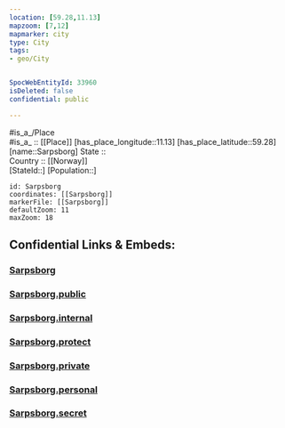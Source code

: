 ```yaml
---
location: [59.28,11.13] 
mapzoom: [7,12] 
mapmarker: city 
type: City
tags:
- geo/City


SpocWebEntityId: 33960
isDeleted: false
confidential: public

---
```

#is_a_/Place  
#is_a_ :: [[Place]] 
[has_place_longitude::11.13] 
[has_place_latitude::59.28] 
[name::Sarpsborg] 
State ::  
Country :: [[Norway]]  
[StateId::] 
[Population::] 



```leaflet
id: Sarpsborg
coordinates: [[Sarpsborg]] 
markerFile: [[Sarpsborg]] 
defaultZoom: 11 
maxZoom: 18
```


## Confidential Links & Embeds: 

### [Sarpsborg](/_Standards/Earth/Continent/Europe/Europe~North/Norway/Counties~Norway/Østfold/City/Sarpsborg.md) 

### [Sarpsborg.public](/_public/Earth/Continent/Europe/Europe~North/Norway/Counties~Norway/Østfold/City/Sarpsborg.public.md) 

### [Sarpsborg.internal](/_internal/Earth/Continent/Europe/Europe~North/Norway/Counties~Norway/Østfold/City/Sarpsborg.internal.md) 

### [Sarpsborg.protect](/_protect/Earth/Continent/Europe/Europe~North/Norway/Counties~Norway/Østfold/City/Sarpsborg.protect.md) 

### [Sarpsborg.private](/_private/Earth/Continent/Europe/Europe~North/Norway/Counties~Norway/Østfold/City/Sarpsborg.private.md) 

### [Sarpsborg.personal](/_personal/Earth/Continent/Europe/Europe~North/Norway/Counties~Norway/Østfold/City/Sarpsborg.personal.md) 

### [Sarpsborg.secret](/_secret/Earth/Continent/Europe/Europe~North/Norway/Counties~Norway/Østfold/City/Sarpsborg.secret.md)

